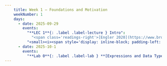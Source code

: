 ```yaml
---
    title: Week 1 – Foundations and Motivation
    weekNumber: 1
    days:
      - date: 2025-09-29
        events:
          "**LEC 1**{: .label .label-lecture } Intro":
            "<span class='readings-right'>[Engler 2020](https://www.brookings.edu/articles/what-all-policy-analysts-need-to-know-about-data-science/), [Peixoto 2025](https://www.techpolicy.press/why-generative-ai-isnt-transforming-government-yet-and-what-we-can-do-about-it/)</span>"
          "<small><i><span style='display: inline-block; padding-left: 80px'><b>Keywords:</b> Dimensionality, policy, introduction, syllabus</span></i></small>":
      - date: 2025-10-1
        events:
          "**Lab 0**{: .label .label-lab } **[Expressions and Data Types](http://datahub.ucsd.edu/user-redirect/git-sync?repo=https://github.com/dsc-courses/dsc10-2023-fa&subPath=labs/lab00/lab00.ipynb)**":               
---
```


